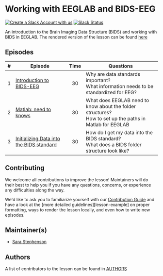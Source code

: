 # Working with EEGLAB and BIDS-EEG

[![Create a Slack Account with us](https://img.shields.io/badge/Create_Slack_Account-The_Carpentries-071159.svg)](https://swc-slack-invite.herokuapp.com/)
[![Slack Status](https://img.shields.io/badge/Slack_Channel-neuroimaging-E01563.svg)](https://swcarpentry.slack.com/messages/CCJBHKCHZ)

An introduction to the Brain Imaging Data Structure (BIDS) and working with BIDS in EEGLAB. The rendered version of the lesson can be found [here](https://carpentries-incubator.github.io/SDC-BIDS-EEG-EEGLAB/)

## Episodes

| \#   | Episode | Time | Questions                                                   | 
| --- | ------- | :--: | ----------------------------------------------------------- |
| 1   | [Introduction to BIDS-EEG](https://carpentries-incubator.github.io/SDC-BIDS-EEG-EEGLAB/01-intro_BIDS_EEG/index.html)        | 30   | Why are data standards important? <br> What information needs to be standardized for EEG?                          | 
| 2   | [Matlab: need to knows](https://carpentries-incubator.github.io/SDC-BIDS-EEG-EEGLAB/02-data_property/index.html)        | 30   | What does EEGLAB need to know about the folder structures? <br> How to set up the paths in Matlab for EEGLAB | 
| 3   | [Initializing Data into the BIDS standard](https://carpentries-incubator.github.io/SDC-BIDS-EEG-EEGLAB/03-BIDS_init_EEG_EEGLAB/index.html)        | 30   | How do I get my data into the BIDS standard? <br> What does a BIDS folder structure look like?               | 

## Contributing

We welcome all contributions to improve the lesson! Maintainers will do their best to help you if you have any
questions, concerns, or experience any difficulties along the way.

We'd like to ask you to familiarize yourself with our [Contribution Guide](CONTRIBUTING.md) and have a look at
the [more detailed guidelines][lesson-example] on proper formatting, ways to render the lesson locally, and even
how to write new episodes.

## Maintainer(s)

- [Sara Stephenson](https://github.com/SaraStephenson)

## Authors

A list of contributors to the lesson can be found in [AUTHORS](AUTHORS)


